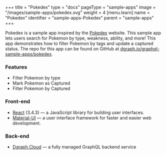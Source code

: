 +++
title = "Pokedex"
type = "docs"
pageType = "sample-apps"
image = "/images/sample-apps/pokedex.svg"
weight = 4
[menu.learn]
  name = "Pokedex"
  identifier = "sample-apps-Pokedex"
  parent = "sample-apps"
+++

Pokedex is a sample app inspired by the [Pokedex](https://www.pokemon.com/us/pokedex/) website. This sample app lets users search for Pokemon by type, weakness, ability, and more! This app demonstrates how to filter Pokemon by tags and update a captured status. The repo for this app can be found on GitHub at [dgraph.io/graphql-sample-apps/pokedex](https://github.com/dgraph-io/graphql-sample-apps/tree/master/pokedex).

### Features
- Filter Pokemon by type
- Mark Pokemon as Captured
- Filter Pokemon by Captured

### Front-end
- [React](https://reactjs.org/) (3.4.3) — a JavaScript library for building user interfaces.
- [Material-UI](https://material-ui.com/) — a user interface framework for faster and easier web development.

### Back-end
- [Dgraph Cloud](https://dgraph.io/cloud) — a fully managed GraphQL backend service
